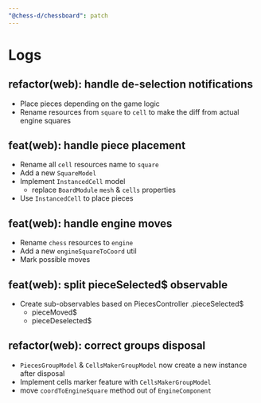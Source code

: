 ```yaml
---
"@chess-d/chessboard": patch
---
```


# Logs

## refactor(web): handle de-selection notifications

- Place pieces depending on the game logic
- Rename resources from `square` to `cell` to make the diff from actual engine squares

## feat(web): handle piece placement

- Rename all `cell` resources name to `square`
- Add a new `SquareModel`
- Implement `InstancedCell` model
  - replace `BoardModule` `mesh` & `cells` properties
- Use `InstancedCell` to place pieces

## feat(web): handle engine moves

- Rename `chess` resources to `engine`
- Add a new `engineSquareToCoord` util
- Mark possible moves

## feat(web): split pieceSelected$ observable

- Create sub-observables based on PiecesController .pieceSelected$
  - pieceMoved$
  - pieceDeselected$

## refactor(web): correct groups disposal

- `PiecesGroupModel` & `CellsMakerGroupModel` now create a new instance after disposal
- Implement cells marker feature with `CellsMakerGroupModel`
- move `coordToEngineSquare` method out of `EngineComponent`
